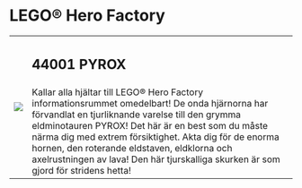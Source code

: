 # LEGO® Hero Factory

<table width="100%">
<tr>
<td rowspan="2"><img src="https://www.lego.com/cdn/product-assets/product.img.pri/44001_prod.jpg"></td>
<td><h2>44001 PYROX</h2></td>
</tr>
<tr>
<td valign="top">
Kallar alla hjältar till LEGO® Hero Factory informationsrummet omedelbart! De onda hjärnorna har förvandlat en tjurliknande varelse till den grymma eldminotauren PYROX! Det här är en best som du måste närma dig med extrem försiktighet. Akta dig för de enorma hornen, den roterande eldstaven, eldklorna och axelrustningen av lava! Den här tjurskalliga skurken är som gjord för stridens hetta!
</td>
</tr>
</table>